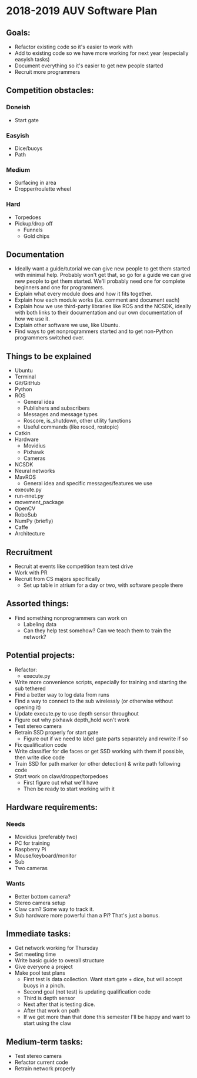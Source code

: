 # 2018-2019 AUV Software Plan

## Goals:

* Refactor existing code so it's easier to work with
* Add to existing code so we have more working for next year (especially easyish tasks)
* Document everything so it's easier to get new people started
* Recruit more programmers

## Competition obstacles:
### Doneish
* Start gate

### Easyish
* Dice/buoys
* Path

### Medium
* Surfacing in area
* Dropper/roulette wheel

### Hard
* Torpedoes
* Pickup/drop off
    * Funnels
    * Gold chips

## Documentation
* Ideally want a guide/tutorial we can give new people to get them started with minimal help. Probably won't get that, so go for a guide we can give new people to get them started. We'll probably need one for complete beginners and one for programmers.
* Explain what every module does and how it fits together.
* Explain how each module works (i.e. comment and document each)
* Explain how we use third-party libraries like ROS and the NCSDK, ideally with both links to their documentation and our own documentation of how we use it.
* Explain other software we use, like Ubuntu.
* Find ways to get nonprogrammers started and to get non-Python programmers switched over.

## Things to be explained
* Ubuntu
* Terminal
* Git/GitHub
* Python
* ROS
    * General idea
    * Publishers and subscribers
    * Messages and message types
    * Roscore, is_shutdown, other utility functions
    * Useful commands (like roscd, rostopic)
* Catkin    
* Hardware
    * Movidius
    * Pixhawk
    * Cameras
* NCSDK
* Neural networks
* MavROS
    * General idea and specific messages/features we use
* execute.py
* run-nnet.py
* movement_package
* OpenCV
* RoboSub
* NumPy (briefly)
* Caffe
* Architecture


## Recruitment
* Recruit at events like competition team test drive
* Work with PR
* Recruit from CS majors specifically
    * Set up table in atrium for a day or two, with software people there

## Assorted things:
* Find something nonprogrammers can work on
    * Labeling data
    * Can they help test somehow? Can we teach them to train the network?

## Potential projects:
* Refactor:
    * execute.py
* Write more convenience scripts, especially for training and starting the sub tethered
* Find a better way to log data from runs
* Find a way to connect to the sub wirelessly (or otherwise without opening it)
* Update execute.py to use depth sensor throughout
* Figure out why pixhawk depth_hold won't work
* Test stereo camera
* Retrain SSD properly for start gate
    * Figure out if we need to label gate parts separately and rewrite if so
* Fix qualification code
* Write classifier for die faces or get SSD working with them if possible, then write dice code
* Train SSD for path marker (or other detection) & write path following code
* Start work on claw/dropper/torpedoes
    * First figure out what we'll have
    * Then be ready to start working with it

## Hardware requirements:
### Needs
* Movidius (preferably two)
* PC for training
* Raspberry Pi
* Mouse/keyboard/monitor
* Sub
* Two cameras
### Wants
* Better bottom camera?
* Stereo camera setup
* Claw cam? Some way to track it.
* Sub hardware more powerful than a Pi? That's just a bonus.


## Immediate tasks:
* Get network working for Thursday
* Set meeting time
* Write basic guide to overall structure
* Give everyone a project
* Make pool test plans
    * First test is data collection. Want start gate + dice, but will accept buoys in a pinch.
    * Second goal (not test) is updating qualification code
    * Third is depth sensor
    * Next after that is testing dice.
    * After that work on path
    * If we get more than that done this semester I'll be happy and want to start using the claw

## Medium-term tasks:
* Test stereo camera
* Refactor current code
* Retrain network properly